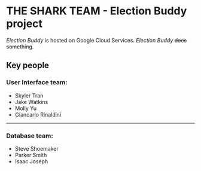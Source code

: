 # THE SHARK TEAM - Election Buddy project
*Election Buddy* is hosted on Google Cloud Services. *Election Buddy* ~~does something~~.

## Key people

### User Interface team:
- Skyler Tran
- Jake Watkins
- Molly Yu
- Giancarlo Rinaldini

---

### Database team:
- Steve Shoemaker
- Parker Smith
- Isaac Joseph
